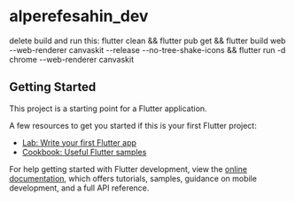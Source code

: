 # alperefesahin_dev

delete build and run this:
flutter clean && flutter pub get && flutter build web --web-renderer canvaskit --release --no-tree-shake-icons && flutter run -d chrome --web-renderer canvaskit




## Getting Started

This project is a starting point for a Flutter application.

A few resources to get you started if this is your first Flutter project:

- [Lab: Write your first Flutter app](https://docs.flutter.dev/get-started/codelab)
- [Cookbook: Useful Flutter samples](https://docs.flutter.dev/cookbook)

For help getting started with Flutter development, view the
[online documentation](https://docs.flutter.dev/), which offers tutorials,
samples, guidance on mobile development, and a full API reference.
